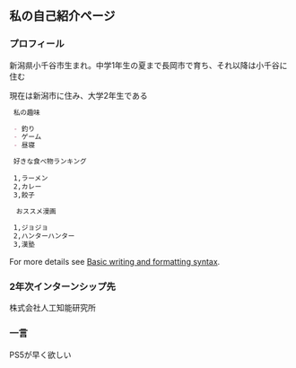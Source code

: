## 私の自己紹介ページ 

### プロフィール ###

新潟県小千谷市生まれ。中学1年生の夏まで長岡市で育ち、それ以降は小千谷に住む

現在は新潟市に住み、大学2年生である

```markdown
 私の趣味 

 - 釣り
 - ゲーム
 - 昼寝

 好きな食べ物ランキング
 
 1,ラーメン
 2,カレー
 3,餃子

　おススメ漫画
 
 1,ジョジョ
 2,ハンターハンター
 3,漢塾
```

For more details see [Basic writing and formatting syntax](https://docs.github.com/en/github/writing-on-github/getting-started-with-writing-and-formatting-on-github/basic-writing-and-formatting-syntax).

### 2年次インターンシップ先

株式会社人工知能研究所

### 一言

PS5が早く欲しい

